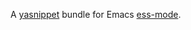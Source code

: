 A  [yasnippet](http://code.google.com/p/yasnippet/) bundle for Emacs [ess-mode](http://ess.r-project.org/).
